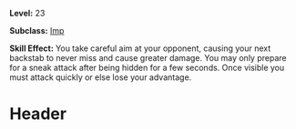 <!-- TITLE: Skill: Sneak Attack -->
<!-- SUBTITLE:  -->

**Level:** 23

**Subclass:** [Imp](imp)

**Skill Effect:** You take careful aim at your opponent, causing your next backstab to never miss and cause greater damage.  You may only prepare for a sneak attack after being hidden for a few seconds.  Once visible you must attack quickly or else lose your advantage.

# Header